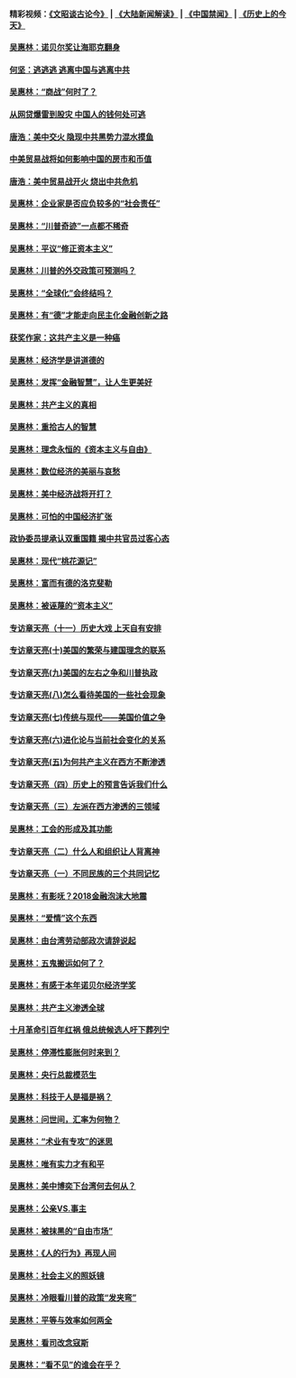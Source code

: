 #### 精彩视频：[《文昭谈古论今》](https://github.com/gfw-breaker/wenzhao/blob/master/README.md?t=01030931) | [《大陆新闻解读》](https://github.com/gfw-breaker/ntdtv-comedy/blob/master/README.md?t=01030931) | [《中国禁闻》](https://github.com/gfw-breaker/ntdtv-news/blob/master/README.md?t=01030931) | [《历史上的今天》](https://github.com/gfw-breaker/today-in-history/blob/master/README.md?t=01030931) 

#### [吴惠林：诺贝尔奖让海耶克翻身](../pages/nsc423/n10890049.md?t=01030931) 

#### [何坚：逃逃逃 逃离中国与逃离中共](../pages/nsc423/n10592891.md?t=01030931) 

#### [吴惠林：“商战”何时了？](../pages/nsc423/n10573558.md?t=01030931) 

#### [从网贷爆雷到股灾 中国人的钱何处可逃](../pages/nsc423/n10572800.md?t=01030931) 

#### [唐浩：美中交火 隐现中共黑势力混水摸鱼](../pages/nsc423/n10544040.md?t=01030931) 

#### [中美贸易战将如何影响中国的房市和币值](../pages/nsc423/n10543697.md?t=01030931) 

#### [唐浩：美中贸易战开火 烧出中共危机](../pages/nsc423/n10540126.md?t=01030931) 

#### [吴惠林：企业家是否应负较多的“社会责任”](../pages/nsc423/n10535022.md?t=01030931) 

#### [吴惠林：“川普奇迹”一点都不稀奇](../pages/nsc423/n10512808.md?t=01030931) 

#### [吴惠林：平议“修正资本主义”](../pages/nsc423/n10495724.md?t=01030931) 

#### [吴惠林：川普的外交政策可预测吗？](../pages/nsc423/n10462387.md?t=01030931) 

#### [吴惠林：“全球化”会终结吗？](../pages/nsc423/n10452838.md?t=01030931) 

#### [吴惠林：有“德”才能走向民主化金融创新之路](../pages/nsc423/n10432292.md?t=01030931) 

#### [获奖作家：这共产主义是一种癌](../pages/nsc423/n10431541.md?t=01030931) 

#### [吴惠林：经济学是讲道德的](../pages/nsc423/n10398014.md?t=01030931) 

#### [吴惠林：发挥“金融智慧”，让人生更美好](../pages/nsc423/n10375019.md?t=01030931) 

#### [吴惠林：共产主义的真相](../pages/nsc423/n10351394.md?t=01030931) 

#### [吴惠林：重拾古人的智慧](../pages/nsc423/n10337691.md?t=01030931) 

#### [吴惠林：理念永恒的《资本主义与自由》](../pages/nsc423/n10316274.md?t=01030931) 

#### [吴惠林：数位经济的美丽与哀愁](../pages/nsc423/n10292946.md?t=01030931) 

#### [吴惠林：美中经济战将开打？](../pages/nsc423/n10258825.md?t=01030931) 

#### [吴惠林：可怕的中国经济扩张](../pages/nsc423/n10219147.md?t=01030931) 

#### [政协委员提承认双重国籍 揭中共官员过客心态](../pages/nsc423/n10208809.md?t=01030931) 

#### [吴惠林：现代“桃花源记”](../pages/nsc423/n10185234.md?t=01030931) 

#### [吴惠林：富而有德的洛克斐勒](../pages/nsc423/n10142264.md?t=01030931) 

#### [吴惠林：被诬蔑的“资本主义”](../pages/nsc423/n10124816.md?t=01030931) 

#### [专访章天亮（十一）历史大戏 上天自有安排](../pages/nsc423/n10094905.md?t=01030931) 

#### [专访章天亮(十)美国的繁荣与建国理念的联系](../pages/nsc423/n10094899.md?t=01030931) 

#### [专访章天亮(九)美国的左右之争和川普执政](../pages/nsc423/n10094889.md?t=01030931) 

#### [专访章天亮(八)怎么看待美国的一些社会现象](../pages/nsc423/n10094857.md?t=01030931) 

#### [专访章天亮(七)传统与现代——美国价值之争](../pages/nsc423/n10093140.md?t=01030931) 

#### [专访章天亮(六)进化论与当前社会变化的关系](../pages/nsc423/n10092036.md?t=01030931) 

#### [专访章天亮(五)为何共产主义在西方不断渗透](../pages/nsc423/n10083620.md?t=01030931) 

#### [专访章天亮（四）历史上的预言告诉我们什么](../pages/nsc423/n10083606.md?t=01030931) 

#### [专访章天亮（三）左派在西方渗透的三领域](../pages/nsc423/n10081115.md?t=01030931) 

#### [吴惠林：工会的形成及其功能](../pages/nsc423/n10080633.md?t=01030931) 

#### [专访章天亮（二）什么人和组织让人背离神](../pages/nsc423/n10076637.md?t=01030931) 

#### [专访章天亮（一）不同民族的三个共同记忆](../pages/nsc423/n10074188.md?t=01030931) 

#### [吴惠林：有影呒？2018金融泡沫大地震](../pages/nsc423/n10040534.md?t=01030931) 

#### [吴惠林：“爱情”这个东西](../pages/nsc423/n10019423.md?t=01030931) 

#### [吴惠林：由台湾劳动部政次请辞说起](../pages/nsc423/n9979679.md?t=01030931) 

#### [吴惠林：五鬼搬运如何了？](../pages/nsc423/n9925338.md?t=01030931) 

#### [吴惠林：有感于本年诺贝尔经济学奖](../pages/nsc423/n9871883.md?t=01030931) 

#### [吴惠林：共产主义渗透全球](../pages/nsc423/n9812748.md?t=01030931) 

#### [十月革命引百年红祸 俄总统候选人吁下葬列宁](../pages/nsc423/n9810182.md?t=01030931) 

#### [吴惠林：停滞性膨胀何时来到？](../pages/nsc423/n9764136.md?t=01030931) 

#### [吴惠林：央行总裁模范生](../pages/nsc423/n9728134.md?t=01030931) 

#### [吴惠林：科技于人是福是祸？](../pages/nsc423/n9672982.md?t=01030931) 

#### [吴惠林：问世间，汇率为何物？](../pages/nsc423/n9621788.md?t=01030931) 

#### [吴惠林：“术业有专攻”的迷思](../pages/nsc423/n9580363.md?t=01030931) 

#### [吴惠林：唯有实力才有和平](../pages/nsc423/n9529599.md?t=01030931) 

#### [吴惠林：美中博奕下台湾何去何从？](../pages/nsc423/n9483598.md?t=01030931) 

#### [吴惠林：公亲VS.事主](../pages/nsc423/n9425637.md?t=01030931) 

#### [吴惠林：被抹黑的“自由市场”](../pages/nsc423/n9351545.md?t=01030931) 

#### [吴惠林：《人的行为》再现人间](../pages/nsc423/n9296339.md?t=01030931) 

#### [吴惠林：社会主义的照妖镜](../pages/nsc423/n9243460.md?t=01030931) 

#### [吴惠林：冷眼看川普的政策“发夹弯”](../pages/nsc423/n9120684.md?t=01030931) 

#### [吴惠林：平等与效率如何两全](../pages/nsc423/n9075430.md?t=01030931) 

#### [吴惠林：看司改念寇斯](../pages/nsc423/n9024915.md?t=01030931) 

#### [吴惠林：“看不见”的谁会在乎？](../pages/nsc423/n8977488.md?t=01030931) 

